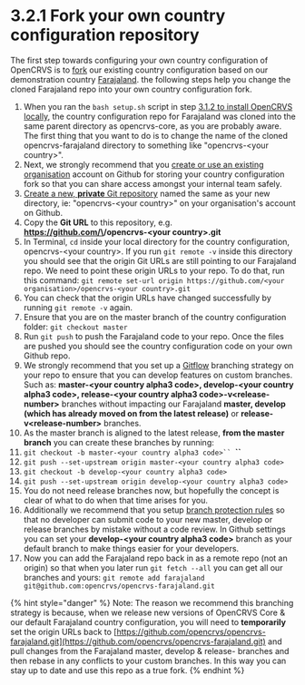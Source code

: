 # 3.2.1 Fork your own country configuration repository

The first step towards configuring your own country configuration of OpenCRVS is to [fork](https://docs.github.com/en/get-started/quickstart/fork-a-repo) our existing country configuration based on our demonstration country [Farajaland](https://github.com/opencrvs/opencrvs-farajaland).  the following steps help you change the cloned Farajaland repo into your own country configuration fork.

1. When you ran the `bash setup.sh` script in step [3.1.2 to install OpenCRVS locally](../3.1-set-up-a-development-environment/3.1.2-install-opencrvs-locally.md), the country configuration repo for Farajaland was cloned into the same parent directory as opencrvs-core, as you are probably aware.  The first thing that you want to do is to change the name of the cloned opencrvs-farajaland directory to something like "opencrvs-\<your country>".&#x20;
2. Next, we strongly recommend that you [create or use an existing organisation](https://docs.github.com/en/organizations/collaborating-with-groups-in-organizations/creating-a-new-organization-from-scratch) account on Github for storing your country configuration fork so that you can share access amongst your internal team safely.
3. [Create a new, **private** Git repository](https://docs.github.com/en/get-started/quickstart/create-a-repo) named the same as your new directory, ie: "opencrvs-\<your country>" on your organisation's account on Github. &#x20;
4. Copy the **Git URL** to this repository, e.g. **https://github.com/\<your organisation>/opencrvs-\<your country>.git**
5. In Terminal, `cd` inside your local directory for the country configuration, opencrvs-\<your country>.  If you run `git remote -v` inside this directory you should see that the origin Git URLs are still pointing to our Farajaland repo.  We need to point these origin URLs to your repo.  To do that, run this command:  `git remote set-url origin https://github.com/<your organisation>/opencrvs-<your country>.git`
6. You can check that the origin URLs have changed successfully by running `git remote -v` again.
7. Ensure that you are on the master branch of the country configuration folder: `git checkout master`
8. Run `git push` to push the Farajaland code to your repo.  Once the files are pushed you should see the country configuration code on your own Github repo.
9. We strongly recommend that you set up a [Gitflow](https://www.atlassian.com/git/tutorials/comparing-workflows/gitflow-workflow) branching strategy on your repo to ensure that you can develop features on custom branches.  Such as: **master-\<your country alpha3 code>,  develop-\<your country alpha3 code>, release-\<your country alpha3 code>-v\<release-number>** branches without impacting our Farajaland **master, develop (which has already moved on from the latest release)** or **release-v\<release-number>** branches. &#x20;
10. As the master branch is aligned to the latest release, **from the master branch** you can create these branches by running:
11. &#x20;`git checkout -b master-<your country alpha3 code>`` `**``**&#x20;
12. `git push --set-upstream origin master-<your country alpha3 code>`
13. `git checkout -b develop-<your country alpha3 code>`
14. `git push --set-upstream origin develop-<your country alpha3 code>`
15. You do not  need release branches now, but hopefully the concept is clear of what to do when that time arises for you. &#x20;
16. Additionally we recommend that you setup [branch protection rules](https://docs.github.com/en/repositories/configuring-branches-and-merges-in-your-repository/defining-the-mergeability-of-pull-requests/about-protected-branches) so that no developer can submit code to your new master, develop or release branches by mistake without a code review.  In Github settings you can set your **develop-\<your country alpha3 code>** branch as your default branch to make things easier for your developers.
17. Now you can add the Farajaland repo back in as a remote repo (not an origin) so that when you later run `git fetch --all` you can get all our branches and yours: `git remote add farajaland git@github.com:opencrvs/opencrvs-farajaland.git`

{% hint style="danger" %}
Note:  The reason we recommend this branching strategy is because, when we release new versions of OpenCRVS Core & our default Farajaland country configuration, you will need to **temporarily** set the origin URLs back to [https://github.com/opencrvs/opencrvs-farajaland.git](https://github.com/opencrvs/opencrvs-farajaland.git) and pull changes from the Farajaland master, develop & release- branches and then rebase in any conflicts to your custom branches.  In this way you can stay up to date and use this repo as a true fork.
{% endhint %}
